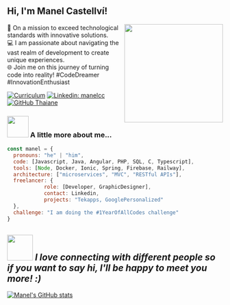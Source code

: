 <h2> Hi, I'm Manel Castellví! </h2>
<img align='right' src="https://whosarghya.netlify.app/content/giphy.gif" width="230">

🚀 On a mission to exceed technological standards with innovative solutions.<br>
💻 I am passionate about navigating the vast realm of development to create unique experiences.<br>
🌐 Join me on this journey of turning code into reality! #CodeDreamer #InnovationEnthusiast <br>

[![Curriculum](https://img.shields.io/badge/Curriculum-Vitae)](https://manelcc-web.000webhostapp.com/cv.pdf)
[![Linkedin: manelcc](https://img.shields.io/badge/-thaianebraga-blue?style=flat-square&logo=Linkedin&logoColor=white&link=https://www.linkedin.com/in/thaianebraga/)](https://www.linkedin.com/in/manelcc/)
[![GitHub Thaiane](https://img.shields.io/github/followers/12manel123?label=follow&style=social)](https://github.com/12manel123)

### <img src="https://media.giphy.com/media/VgCDAzcKvsR6OM0uWg/giphy.gif" width="50"> A little more about me...  
```javascript
const manel = {
  pronouns: "he" | "him",
  code: [Javascript, Java, Angular, PHP, SQL, C, Typescript],
  tools: [Node, Docker, Ionic, Spring, Firebase, Railway],
  architecture: ["microservices", "MVC", "RESTful APIs"],
  freelancer: {
            role: [Developer, GraphicDesigner],
            contact: Linkedin,
            projects: "Tekapps, GooglePersonalized"
  },
  challenge: "I am doing the #1YearOfAllCodes challenge"
}
```

<img src="https://media.giphy.com/media/mGcNjsfWAjY5AEZNw6/giphy.gif" width="60"> <em><b>I love connecting with different people</b> so if you want to say hi,<b> I'll be happy to meet you more!</b> :)</em>
---
[![Manel's GitHub stats](https://github-readme-stats.vercel.app/api?username=12manel123)](https://github.com/anuraghazra/github-readme-stats)
